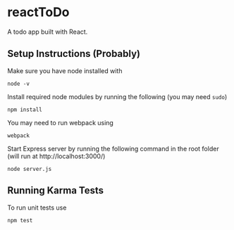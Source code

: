 # reactToDo

A todo app built with React.

## Setup Instructions (Probably)

Make sure you have node installed with 

	node -v

Install required node modules by running the following (you may need `sudo`)

	npm install

You may need to run webpack using 

	webpack

Start Express server by running the following command in the root folder (will run at http://localhost:3000/)

	node server.js


## Running Karma Tests


To run unit tests use

	npm test
